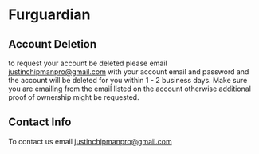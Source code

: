 # Furguardian
## Account Deletion
to request your account be deleted please email justinchipmanpro@gmail.com with your account email and password and the account will be deleted for you within 1 - 2 business days. Make sure you are emailing from the email listed on the account otherwise additional proof of ownership might be requested.
## Contact Info
To contact us email justinchipmanpro@gmail.com
